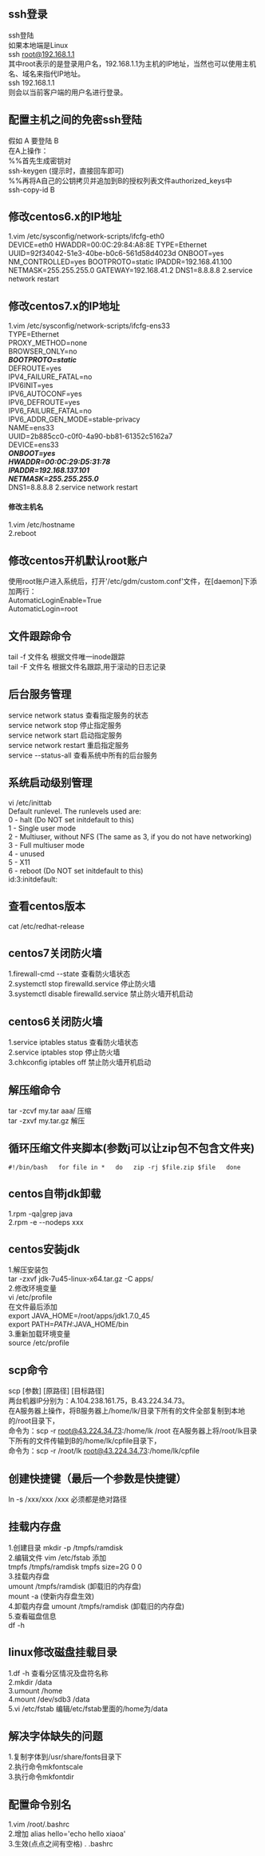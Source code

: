 ##  ssh登录 
ssh登陆  
如果本地端是Linux  
ssh root@192.168.1.1  
其中root表示的是登录用户名，192.168.1.1为主机的IP地址，当然也可以使用主机名、域名来指代IP地址。  
ssh 192.168.1.1  
则会以当前客户端的用户名进行登录。  

##  配置主机之间的免密ssh登陆
假如 A  要登陆  B  
在A上操作：  
%%首先生成密钥对  
ssh-keygen   (提示时，直接回车即可)  
%%再将A自己的公钥拷贝并追加到B的授权列表文件authorized_keys中  
ssh-copy-id   B  

##  修改centos6.x的IP地址
1.vim /etc/sysconfig/network-scripts/ifcfg-eth0  
DEVICE=eth0
HWADDR=00:0C:29:84:A8:8E
TYPE=Ethernet
UUID=92f34042-51e3-40be-b0c6-561d58d4023d
ONBOOT=yes
NM_CONTROLLED=yes
BOOTPROTO=static
IPADDR=192.168.41.100
NETMASK=255.255.255.0
GATEWAY=192.168.41.2
DNS1=8.8.8.8
2.service network restart 

##  修改centos7.x的IP地址
1.vim /etc/sysconfig/network-scripts/ifcfg-ens33  
TYPE=Ethernet  
PROXY_METHOD=none  
BROWSER_ONLY=no  
**_BOOTPROTO=static_**  
DEFROUTE=yes  
IPV4_FAILURE_FATAL=no  
IPV6INIT=yes  
IPV6_AUTOCONF=yes  
IPV6_DEFROUTE=yes  
IPV6_FAILURE_FATAL=no  
IPV6_ADDR_GEN_MODE=stable-privacy  
NAME=ens33  
UUID=2b885cc0-c0f0-4a90-bb81-61352c5162a7  
DEVICE=ens33  
**_ONBOOT=yes  
HWADDR=00:0C:29:D5:31:78  
IPADDR=192.168.137.101  
NETMASK=255.255.255.0_**  
DNS1=8.8.8.8
2.service network restart  

####  修改主机名
1.vim /etc/hostname  
2.reboot  

##  修改centos开机默认root账户  
使用root账户进入系统后，打开'/etc/gdm/custom.conf'文件，在[daemon]下添加两行：  
AutomaticLoginEnable=True  
AutomaticLogin=root  

##  文件跟踪命令
tail -f 文件名 根据文件唯一inode跟踪  
tail -F 文件名 根据文件名跟踪,用于滚动的日志记录  

##  后台服务管理
service network status   查看指定服务的状态  
service network stop     停止指定服务  
service network start    启动指定服务  
service network restart  重启指定服务  
service --status-all  查看系统中所有的后台服务  

##  系统启动级别管理
vi  /etc/inittab  
Default runlevel. The runlevels used are:  
0 - halt (Do NOT set initdefault to this)  
1 - Single user mode  
2 - Multiuser, without NFS (The same as 3, if you do not have networking)  
3 - Full multiuser mode  
4 - unused  
5 - X11  
6 - reboot (Do NOT set initdefault to this)  
id:3:initdefault:  

##  查看centos版本
cat /etc/redhat-release  

##  centos7关闭防火墙
1.firewall-cmd --state  查看防火墙状态  
2.systemctl stop firewalld.service  停止防火墙  
3.systemctl disable firewalld.service 禁止防火墙开机启动  

##  centos6关闭防火墙
1.service iptables status  查看防火墙状态  
2.service iptables stop  停止防火墙  
3.chkconfig iptables off  禁止防火墙开机启动  

##  解压缩命令
tar -zcvf my.tar aaa/  压缩  
tar -zxvf my.tar.gz  解压  

##  循环压缩文件夹脚本(参数j可以让zip包不包含文件夹)
`#!/bin/bash  
for file in *  
do  
    zip -rj $file.zip $file  
done`

##  centos自带jdk卸载
1.rpm -qa|grep java  
2.rpm -e --nodeps xxx  

##  centos安装jdk
1.解压安装包  
tar -zxvf jdk-7u45-linux-x64.tar.gz -C apps/  
2.修改环境变量  
vi /etc/profile  
在文件最后添加  
export JAVA_HOME=/root/apps/jdk1.7.0_45  
export PATH=$PATH:$JAVA_HOME/bin  
3.重新加载环境变量  
source /etc/profile  

##  scp命令
scp [参数] [原路径] [目标路径]  
两台机器IP分别为：A.104.238.161.75，B.43.224.34.73。  
在A服务器上操作，将B服务器上/home/lk/目录下所有的文件全部复制到本地的/root目录下，  
命令为：scp -r root@43.224.34.73:/home/lk /root
在A服务器上将/root/lk目录下所有的文件传输到B的/home/lk/cpfile目录下，  
命令为：scp -r /root/lk root@43.224.34.73:/home/lk/cpfile  

##  创建快捷键（最后一个参数是快捷键）
ln -s /xxx/xxx /xxx 必须都是绝对路径  

##  挂载内存盘
1.创建目录  mkdir -p /tmpfs/ramdisk  
2.编辑文件  vim /etc/fstab  添加  
    tmpfs   /tmpfs/ramdisk  tmpfs   size=2G 0   0  
3.挂载内存盘  
    umount /tmpfs/ramdisk  (卸载旧的内存盘)  
    mount -a  (使新内存盘生效)  
4.卸载内存盘
    umount /tmpfs/ramdisk  (卸载旧的内存盘)  
5.查看磁盘信息  
    df -h  

##  linux修改磁盘挂载目录
1.df  -h    查看分区情况及盘符名称  
2.mkdir  /data  
3.umount /home  
4.mount /dev/sdb3 /data  
5.vi /etc/fstab  编辑/etc/fstab里面的/home为/data  

##  解决字体缺失的问题
1.复制字体到/usr/share/fonts目录下  
2.执行命令mkfontscale  
3.执行命令mkfontdir  

##  配置命令别名
1.vim /root/.bashrc  
2.增加 alias hello='echo hello xiaoa'  
3.生效(点点之间有空格) . .bashrc  
